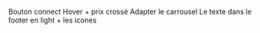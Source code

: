 Bouton connect
Hover + prix crossé
Adapter le carrousel
Le texte dans le footer en light + les icones 
